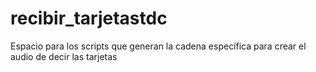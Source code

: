 # recibir_tarjetastdc
Espacio para los scripts que generan la cadena específica para crear el audio de decir las tarjetas

